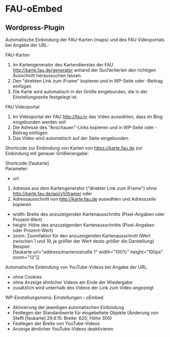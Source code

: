 FAU-oEmbed
==========

Wordpress-Plugin
----------------

Automatische Einbindung der FAU-Karten (maps) und des FAU Videoportals bei Angabe der URL:

FAU-Karten    

1. Im Kartengenerator des Kartendienstes der FAU http://karte.fau.de/generator anhand der Suchkriterien den richtigen Ausschnitt heraussuchen lassen.
2. Den "direkten Link zum iFrame" kopieren und in WP-Seite oder -Beitrag einfügen
3. Die Karte wird automatisch in der Größe eingebunden, die in der Einstellungsseite festgelegt ist.


FAU Videoportal    

1. Im Videoportal der FAU http://fau.tv das Video auswählen, dass im Blog eingebunden werden soll
2. Die Adresse des "Anschauen"-Links kopieren und in WP-Seite oder -Beitrag einfügen
3. Das Video wird automatisch auf der Seite eingebunden.

Shortcode zur Einbindung von Karten von https://karte.fau.de zur Einbindung mit genauer Größenangabe:

Shortcode [faukarte]    
Parameter:
- url: 
1. Adresse aus dem Kartengenerator ("direkter Link zum iFrame") ohne http://karte.fau.de/api/v1/iframe/ oder
2. Adressausschnitt von http://karte.fau.de auswählen und Adresszeile kopieren
- width: Breite des anzuzeigenden Kartenausschnitts (Pixel-Angaben oder Prozent-Wert)
- height: Höhe des anzuzeigenden Kartenausschnitts (Pixel-Angaben oder Prozent-Wert)
- zoom: Zoomfaktor für den anzuzeigenden Kartenausschnitt (Wert zwischen 1 und 19, je größer der Wert desto größer die Darstellung)
Beispiel:    
[faukarte url="address/martensstraße 1" width="100%" height="100px" zoom="12"]]    

Automatische Einbindung von YouTube-Videos bei Angabe der URL.    

- ohne Cookies
- ohne Anzeige ähnlicher Videos am Ende der Wiedergabe
- zusätzlich wird unterhalb des Videos der Link zum Video angezeigt



WP-Einstellungsmenü: Einstellungen › oEmbed    

- Aktivierung der jeweiligen automatischen Einbindung
- Festlegen der Standardwerte für eingebettete Objekte (Änderung von Steffi [faukarte] 29.6.15: Breite: 620; Höhe 300)
- Festlegen der Breite von YouTube-Videos
- Anzeige ähnlicher YouTube-Videos deaktivieren
